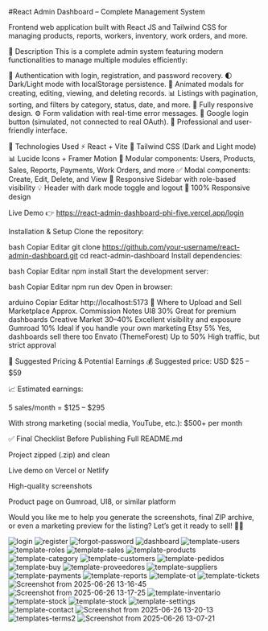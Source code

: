 #React Admin Dashboard – Complete Management System


Frontend web application built with React JS and Tailwind CSS for managing products, reports, workers, inventory, work orders, and more.

🧾 Description
This is a complete admin system featuring modern functionalities to manage multiple modules efficiently:

🔐 Authentication with login, registration, and password recovery.
🌓 Dark/Light mode with localStorage persistence.
💬 Animated modals for creating, editing, viewing, and deleting records.
📊 Listings with pagination, sorting, and filters by category, status, date, and more.
📱 Fully responsive design.
⚙️ Form validation with real-time error messages.
🔗 Google login button (simulated, not connected to real OAuth).
🎨 Professional and user-friendly interface.

🚀 Technologies Used
⚡ React + Vite
🎨 Tailwind CSS (Dark and Light mode)
📊 Lucide Icons + Framer Motion
🧠 Modular components: Users, Products, Sales, Reports, Payments, Work Orders, and more
✅ Modal components: Create, Edit, Delete, and View
🧱 Responsive Sidebar with role-based visibility
💡 Header with dark mode toggle and logout
📱 100% Responsive design

Live Demo
👉 https://react-admin-dashboard-phi-five.vercel.app/login

Installation & Setup
Clone the repository:

bash
Copiar
Editar
git clone https://github.com/your-username/react-admin-dashboard.git
cd react-admin-dashboard
Install dependencies:

bash
Copiar
Editar
npm install
Start the development server:

bash
Copiar
Editar
npm run dev
Open in browser:

arduino
Copiar
Editar
http://localhost:5173
🛒 Where to Upload and Sell
Marketplace	Approx. Commission	Notes
UI8	30%	Great for premium dashboards
Creative Market	30–40%	Excellent visibility and exposure
Gumroad	10%	Ideal if you handle your own marketing
Etsy	5%	Yes, dashboards sell there too
Envato (ThemeForest)	Up to 50%	High traffic, but strict approval

💸 Suggested Pricing & Potential Earnings
💰 Suggested price: USD $25 – $59

📈 Estimated earnings:

5 sales/month = $125 – $295

With strong marketing (social media, YouTube, etc.): $500+ per month

✅ Final Checklist Before Publishing
 Full README.md

 Project zipped (.zip) and clean

 Live demo on Vercel or Netlify

 High-quality screenshots

 Product page on Gumroad, UI8, or similar platform

Would you like me to help you generate the screenshots, final ZIP archive, or even a marketing preview for the listing? Let’s get it ready to sell! 🚀💼


![login](https://github.com/user-attachments/assets/6247a466-e4c5-4a69-b9e0-196b69089669)
![register](https://github.com/user-attachments/assets/4a0f7dea-0b9e-4af0-892c-8c3ef1cd17a9)
![forgot-password](https://github.com/user-attachments/assets/7ea165e9-05db-4353-b9f8-4625dec60be5)
![dashboard](https://github.com/user-attachments/assets/389ba0d7-07b7-4246-a803-425099aede52)
![template-users](https://github.com/user-attachments/assets/7da4a11f-b60d-4ebf-b471-01b8be31ad1f)
![template-roles](https://github.com/user-attachments/assets/af414be7-fc2a-45b6-a47e-7b49cdf102dd)
![template-sales](https://github.com/user-attachments/assets/2c2bd1f8-0f4b-4738-b36f-e745aa4638ae)
![template-products](https://github.com/user-attachments/assets/2c886cc7-632f-4f7f-968c-fb582818a673)
![template-category](https://github.com/user-attachments/assets/ca4856fb-2222-4ff8-8478-b788346ac497)
![template-customers](https://github.com/user-attachments/assets/97d17a50-0962-48c5-8c64-d9582028ae5b)
![template-pedidos](https://github.com/user-attachments/assets/ff757336-dde3-434a-b567-c7dc41326ad1)
![template-buy](https://github.com/user-attachments/assets/f21e765c-fb13-4fb2-afe0-a7137902cb8d)
![template-proveedores](https://github.com/user-attachments/assets/df7c1ec1-9ac1-4892-a527-1ac3f1343ed3)
![template-suppliers](https://github.com/user-attachments/assets/60b239ba-2321-486a-a801-5d04fc6af38a)
![template-payments](https://github.com/user-attachments/assets/9a3ec51e-6119-438a-b18a-8a3564b9ebe0)
![template-reports](https://github.com/user-attachments/assets/1a3e21af-dffb-4995-83d8-2fa85b9f6f2c)
![template-ot](https://github.com/user-attachments/assets/1a63b715-f78a-46be-b528-4d17c43b88ce)
![template-tickets](https://github.com/user-attachments/assets/9aa3311b-0720-4ac4-a3cb-dcbd2f2e2de0)
![Screenshot from 2025-06-26 13-16-45](https://github.com/user-attachments/assets/f990423a-1d93-4c97-9b2d-2aebc76f1d85)
![Screenshot from 2025-06-26 13-17-25](https://github.com/user-attachments/assets/a75f0ab6-a2d7-4313-8c3e-c1b8e1b02ebc)
![template-inventario](https://github.com/user-attachments/assets/6a9cf002-cfa7-4492-99b6-20ae5ec64a24)
![template-stock](https://github.com/user-attachments/assets/acd5f7a2-62fd-4dc4-aa78-4b44a7eec4a5)
![template-stock](https://github.com/user-attachments/assets/043780c3-19c9-4d48-bfc1-dc014b26aed1)
![template-settings](https://github.com/user-attachments/assets/c2ff1535-cb37-43fb-ae73-b6274ee36b17)
![template-contact](https://github.com/user-attachments/assets/8cfc0966-eaf2-4031-b38b-202e08126233)
![Screenshot from 2025-06-26 13-20-13](https://github.com/user-attachments/assets/07aeb077-b2ff-4f04-96ad-8e677e893d08)
![templates-terms2](https://github.com/user-attachments/assets/4b08efa1-2750-4dbe-904f-2070941c39b9)
![Screenshot from 2025-06-26 13-07-21](https://github.com/user-attachments/assets/67f64203-4198-483a-b13e-5b646d310e3e)









